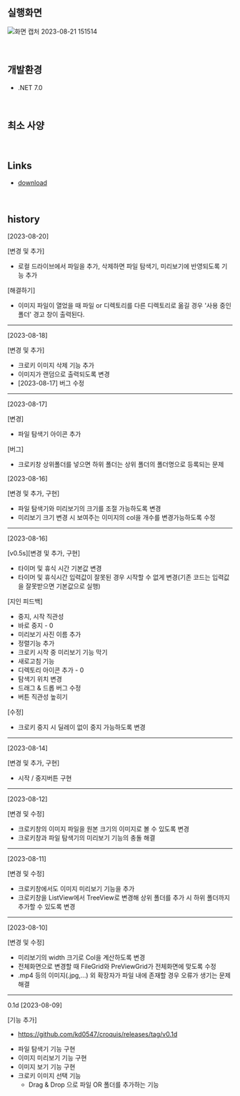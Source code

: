 
## 실행화면 
![화면 캡처 2023-08-21 151514](https://github.com/kd0547/croquis/assets/86393702/422870fd-df0f-44a0-bfc9-3f4a18104688)


</br>

## 개발환경 

- .NET 7.0

</br>

## 최소 사양 



</br>

## Links
- [download](https://github.com/kd0547/croquis/releases)


</br>


## history

[2023-08-20]

[변경 및 추가]

- 로컬 드라이브에서 파일을 추가, 삭제하면 파일 탐색기, 미리보기에 반영되도록 기능 추가

[해결하기]

- 이미지 파일이 열었을 때 파일 or 디렉토리를 다른 디렉토리로 옮길 경우 '사용 중인 폴더' 경고 창이 출력된다. 


-----------------------------------------------------------------------------------------------------------------------------------------------------------

[2023-08-18]

[변경 및 추가]

- 크로키 이미지 삭제 기능 추가 
- 이미지가 랜덤으로 출력되도록 변경
- [2023-08-17] 버그 수정 

-----------------------------------------------------------------------------------------------------------------------------------------------------------

[2023-08-17]

[변경]

- 파일 탐색기 아이콘 추가 


[버그] 

- 크로키창 상위폴더를 넣으면 하위 폴더는 상위 폴더의 폴더명으로 등록되는 문제 

[2023-08-16]

[변경 및 추가, 구현]

- 파일 탐색기와 미리보기의 크기를 조절 가능하도록 변경
- 미리보기 크기 변경 시 보여주는 이미지의 col을 개수를 변경가능하도록 수정

-----------------------------------------------------------------------------------------------------------------------------------------------------------

[2023-08-16]

[v0.5s][변경 및 추가, 구현]

- 타이머 및 휴식 시간 기본값 변경 
- 타이머 및 휴식시간 입력값이 잘못된 경우 시작할 수 없게 변경(기존 코드는 입력값을 잘못받으면 기본값으로 실행)

[지인 피드백]

- 중지, 시작 직관성
- 바로 중지 - 0
- 미리보기 사진 이름 추가
- 정렬기능 추가
- 크로키 시작 중 미리보기 기능 막기
- 새로고침 기능 
- 디렉토리 아이콘 추가 - 0
- 탐색기 위치 변경
- 드래그 & 드롭 버그 수정
- 버튼 직관성 높히기

[수정]
- 크로키 중지 시 딜레이 없이 중지 가능하도록 변경 

-----------------------------------------------------------------------------------------------------------------------------------------------------------

[2023-08-14]

[변경 및 추가, 구현]

- 시작 / 중지버튼 구현 


-----------------------------------------------------------------------------------------------------------------------------------------------------------

[2023-08-12]

[변경 및 수정]

- 크로키창의 이미지 파일을 원본 크기의 이미지로 볼 수 있도록 변경
- 크로키창과 파일 탐색기의 미리보기 기능의 충돌 해결

-----------------------------------------------------------------------------------------------------------------------------------------------------------

[2023-08-11]

[변경 및 수정]

- 크로키창에서도 이미지 미리보기 기능을 추가
- 크로키창을 ListView에서 TreeView로 변경해 상위 폴더를 추가 시 하위 폴더까지 추가할 수 있도록 변경


-----------------------------------------------------------------------------------------------------------------------------------------------------------

[2023-08-10]

[변경 및 수정]

- 미리보기의 width 크기로 Col을 계산하도록 변경 
- 전체화면으로 변경할 때 FileGrid와 PreViewGrid가 전체화면에 맞도록 수정
- .mp4 등의 이미지(.jpg,...) 외 확장자가 파일 내에 존재할 경우 오류가 생기는 문제 해결    

-----------------------------------------------------------------------------------------------------------------------------------------------------------

0.1d [2023-08-09]

[기능 추가]

* https://github.com/kd0547/croquis/releases/tag/v0.1d 

- 파일 탐색기 기능 구현 
- 이미지 미리보기 기능 구현 
- 이미지 보기 기능 구현 
- 크로키 이미지 선택 기능  
	- Drag & Drop 으로 파일 OR 폴더를 추가하는 기능 
